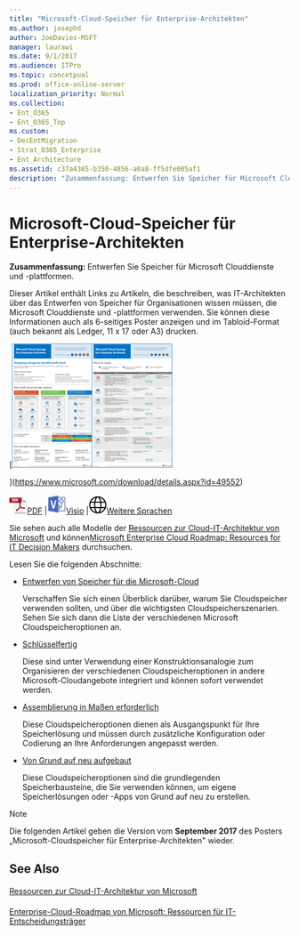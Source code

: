 ```yaml
---
title: "Microsoft-Cloud-Speicher für Enterprise-Architekten"
ms.author: josephd
author: JoeDavies-MSFT
manager: laurawi
ms.date: 9/1/2017
ms.audience: ITPro
ms.topic: concetpual
ms.prod: office-online-server
localization_priority: Normal
ms.collection:
- Ent_O365
- Ent_O365_Top
ms.custom:
- DecEntMigration
- Strat_O365_Enterprise
- Ent_Architecture
ms.assetid: c37a4365-b350-4856-a0a8-ff5dfe005af1
description: "Zusammenfassung: Entwerfen Sie Speicher für Microsoft Clouddienste und -plattformen."
---
```


# Microsoft-Cloud-Speicher für Enterprise-Architekten

 **Zusammenfassung:** Entwerfen Sie Speicher für Microsoft Clouddienste und -plattformen.
  
Dieser Artikel enthält Links zu Artikeln, die beschreiben, was IT-Architekten über das Entwerfen von Speicher für Organisationen wissen müssen, die Microsoft Clouddienste und -plattformen verwenden. Sie können diese Informationen auch als 6-seitiges Poster anzeigen und im Tabloid-Format (auch bekannt als Ledger, 11 x 17 oder A3) drucken.
  
[![Miniaturbild für Microsoft-Cloud-Speichermodell](images/0d4e2eb9-1109-4b3b-bf9e-2f3eff2e2cc4.png)
  
](https://www.microsoft.com/download/details.aspx?id=49552)
  
![PDF-Datei](images/ITPro_Other_PDFicon.png)[PDF](https://go.microsoft.com/fwlink/p/?linkid=842079) |![Visio-Datei](images/ITPro_Other_VisioIcon.jpg)[Visio](https://go.microsoft.com/fwlink/p/?linkid=842080) |![Seite mit Versionen in zusätzlichen Sprachen anzeigen](images/e16c992d-b0f8-48ae-bf44-db7a9fcaab9e.png)[Weitere Sprachen](https://www.microsoft.com/download/details.aspx?id=49552)
  
Sie sehen auch alle Modelle der [Ressourcen zur Cloud-IT-Architektur von Microsoft](microsoft-cloud-it-architecture-resources.md) und können[Microsoft Enterprise Cloud Roadmap: Resources for IT Decision Makers](https://aka.ms/cloudarchitecture) durchsuchen.
  
Lesen Sie die folgenden Abschnitte:
  
- [Entwerfen von Speicher für die Microsoft-Cloud](designing-storage-for-the-microsoft-cloud.md)
    
    Verschaffen Sie sich einen Überblick darüber, warum Sie Cloudspeicher verwenden sollten, und über die wichtigsten Cloudspeicherszenarien. Sehen Sie sich dann die Liste der verschiedenen Microsoft Cloudspeicheroptionen an.
    
- [Schlüsselfertig](move-in-ready.md)
    
    Diese sind unter Verwendung einer Konstruktionsanalogie zum Organisieren der verschiedenen Cloudspeicheroptionen in andere Microsoft-Cloudangebote integriert und können sofort verwendet werden.
    
- [Assemblierung in Maßen erforderlich](some-assembly-required.md)
    
    Diese Cloudspeicheroptionen dienen als Ausgangspunkt für Ihre Speicherlösung und müssen durch zusätzliche Konfiguration oder Codierung an Ihre Anforderungen angepasst werden.
    
- [Von Grund auf neu aufgebaut](build-from-the-ground-up.md)
    
    Diese Cloudspeicheroptionen sind die grundlegenden Speicherbausteine, die Sie verwenden können, um eigene Speicherlösungen oder -Apps von Grund auf neu zu erstellen.
    
> [!NOTE]
> Die folgenden Artikel geben die Version vom **September 2017** des Posters „Microsoft-Cloudspeicher für Enterprise-Architekten" wieder.
  
## See Also

#### 

[Ressourcen zur Cloud-IT-Architektur von Microsoft](microsoft-cloud-it-architecture-resources.md)
#### 

[Enterprise-Cloud-Roadmap von Microsoft: Ressourcen für IT-Entscheidungsträger](https://sway.com/FJ2xsyWtkJc2taRD)

